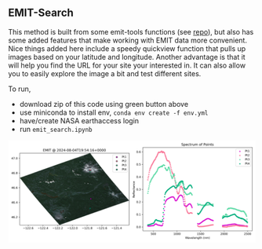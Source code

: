 ## EMIT-Search

This method is built from some emit-tools functions (see [repo](https://github.com/nasa/EMIT-Data-Resources)), but also has some added features that make working with EMIT data more convenient. Nice things added here include a speedy quickview function that pulls up images based on your latitude and longitude. Another advantage is that it will help you find the URL for your site your interested in. It can also allow you to easily explore the image a bit and test different sites.

To run, 
- download zip of this code using green button above
- use miniconda to install env, `conda env create -f env.yml`
- have/create NASA earthaccess login
- run `emit_search.ipynb`


![Sample](data/test.png)

